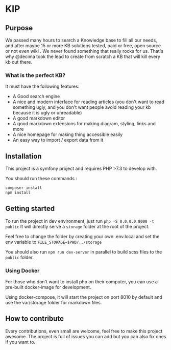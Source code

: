 # KIP

## Purpose 

We passed many hours to search a Knowledge base to fill all our needs, and after maybe 15 or more KB solutions tested, paid or free, open source or not even wiki
. We never found something that really rocks for us. That's why @decima took the lead to create from scratch a KB that will kill every kb out there.

### What is the perfect KB?

It must have the following features:

- A Good search engine
- A nice and modern interface for reading articles (you don't want to read something ugly, and you don't want people avoid reading your kb because it is ugly or unreadable)
- A good markdown editor
- A good markdown extensions for making diagram, styling, links and more
- A nice homepage for making thing accessible easily
- An easy way to import / export data from it

## Installation

This project is a symfony project and requires PHP >7.3 to develop with.

You should run these commands :
```bash
composer install
npm install
```

## Getting started

To run the project in dev environment, just run ```php -S 0.0.0.0:8000 -t public```
It will directly serve a `storage` folder at the root of the project.

Feel free to change the folder by creating your own .env.local and set the env variable to `FILE_STORAGE=$PWD/../storage`

You should also run ```npm run dev-server``` in parallel to build scss files to the `public` folder.


### Using Docker
For those who don't want to install php on their computer, you can use a pre-built docker-image for development.

Using docker-compose, it will start the project on port 8010 by default and use the var/storage folder for markdown files.

## How to contribute
Every contributions, even small are welcome, feel free to make this project awesome. 
The project is full of issues you can add but you can also fix ones if you want to.